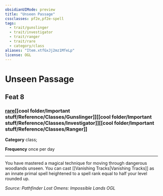 ```yaml
---
obsidianUIMode: preview
title: "Unseen Passage"
cssclasses: pf2e,pf2e-spell
tags:
  - trait/gunslinger
  - trait/investigator
  - trait/ranger
  - trait/rare
  - category/class
aliases: "Item.xtfGxJj2mz1MfeLp"
license: OGL
---
```

# Unseen Passage
## Feat 8
### [rare](cool%20folder/Important%20stuff/Bestiary/zz_traits/rare.md "Rare Rarity Trait")[[cool folder/Important stuff/Reference/Classes/Gunslinger]][[cool folder/Important stuff/Reference/Classes/Investigator]][[cool folder/Important stuff/Reference/Classes/Ranger]]

**Category** class; 




**Frequency** once per day

* * *

You have mastered a magical technique for moving through dangerous woodlands unseen. You can cast [[Vanishing Tracks|Vanishing Tracks]] as an innate primal spell heightened to a spell rank equal to half your level rounded up.

*Source: Pathfinder Lost Omens: Impossible Lands*
*OGL*